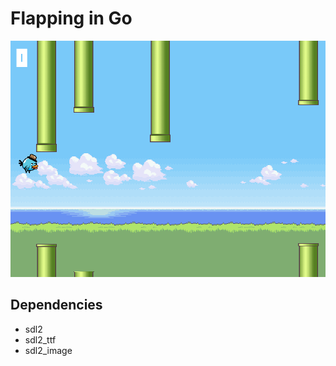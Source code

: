 # Flapping in Go

![](https://raw.githubusercontent.com/Gonzih/flapping-in-go/master/preview.png)

## Dependencies
* sdl2
* sdl2_ttf
* sdl2_image
